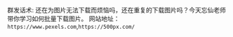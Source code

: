 群发话术: 还在为图片无法下载而烦恼吗，还在重复的下载图片吗？今天忘仙老师带你学习如何批量下载图片。
网站地址：`https://www.pexels.com`,`https://500px.com/`

